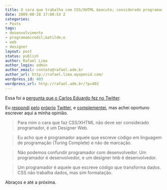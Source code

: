 ```yaml
---
title: O cara que trabalha com CSS/XHTML &eacute; considerado programador?
date: 2009-08-28 17:08:53 Z
categories:
- Posts
tags:
- desenvolvimento
- programa&ccedil;&atilde;o
- web
- designer
layout: post
status: publish
author: Rafael Lima
author_login: admin
author_email: contato@rafael.adm.br
author_url: http://rafael.lima.myopenid.com/
wordpress_id: 403
wordpress_url: http://rafael.adm.br/?p=403
---
```


Essa foi a <a href="http://twitter.com/egenial/status/3603437277">pergunta que o Carlos Eduardo fez no Twitter</a>.

Eu <a href="http://twitter.com/rafaelp/status/3603462893">respondi</a> <a href="http://twitter.com/egenial/status/3603497452">pelo</a> <a href="http://twitter.com/rafaelp/statuses/3605226229">pr&oacute;prio</a> <a href="http://twitter.com/rafaelp/statuses/3605254171">Twitter</a>, e <a href="http://twitter.com/rafaelp/statuses/3605285009">complementei</a>, mas achei oportuno escrever aqui a minha opini&atilde;o.
<blockquote><span class="status-body"><span class="entry-content">Para mim o cara que faz CSS/XHTML n&atilde;o deve ser considerado programador, &eacute; um Designer Web.</span></span></blockquote>
<blockquote><span class="status-body"><span class="entry-content">Eu acho que &eacute; programador aquele que escreve c&oacute;digo em linguagem de programa&ccedil;&atilde;o (Turing Complete) e n&atilde;o de marca&ccedil;&atilde;o.</span></span></blockquote>
<blockquote><span class="status-body"><span class="entry-content">N&atilde;o podemos confundir programador com desenvolvedor. Um programador &eacute; desenvolvedor,  e um designer tmb &eacute; desenvolvedor.</span></span></blockquote>
<blockquote><span class="status-body"><span class="entry-content">Um programador &eacute; aquele que escreve c&oacute;digo que transforma dados. CSS n&atilde;o trabalha dados, mas sim formata&ccedil;&atilde;o.</span></span></blockquote>
<span class="status-body"><span class="entry-content">Abra&ccedil;os e at&eacute; a pr&oacute;xima.
</span></span>
